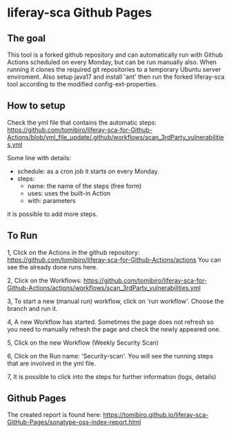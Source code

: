 # liferay-sca Github Pages

## The goal

This tool is a forked github repository and can automatically run with Github Actions scheduled on every Monday, but can be run manually also. When running it clones the required git repositories to a temporary Ubuntu server enviroment.
Also setup java17 and install 'ant' then run the forked liferay-sca tool according to the modified config-ext-properties.

## How to setup

Check the yml file that contains the automatic steps: https://github.com/tomibiro/liferay-sca-for-Github-Actions/blob/yml_file_update/.github/workflows/scan_3rdParty_vulnerabilities.yml

Some line with details:
   - schedule: as a cron job it starts on every Monday.
   - steps:
      - name: the name of the steps (free form)
      - uses: uses the built-in Action
      - with: parameters

   it is possible to add more steps.


## To Run

1, Click on the Actions in the github repository: https://github.com/tomibiro/liferay-sca-for-Github-Actions/actions
   You can see the already done runs here.

2, Click on the Workflows: https://github.com/tomibiro/liferay-sca-for-Github-Actions/actions/workflows/scan_3rdParty_vulnerabilities.yml

3, To start a new (manual run) workflow, click on 'run workflow'. Choose the branch and run it.

4, A new Workflow has started. Sometimes the page does not refresh so you need to manually refresh the page and check the newly appeared one.

5, Click on the new Workflow (Weekly Security Scan)

6, Click on the Run name: 'Security-scan'. You will see the running steps that are involved in the yml file.

7, It is possible to click into the steps for further information (logs, details)

## Github Pages

The created report is found here: https://tomibiro.github.io/liferay-sca-GitHub-Pages/sonatype-oss-index-report.html
